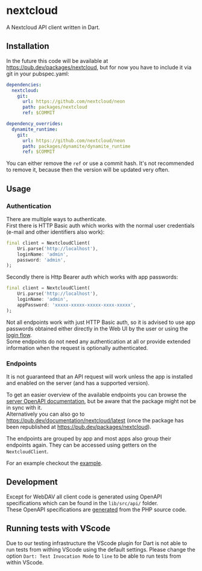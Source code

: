 # nextcloud

A Nextcloud API client written in Dart.

## Installation

In the future this code will be available at https://pub.dev/packages/nextcloud, but for now you have to include it via git in your pubspec.yaml:
```yaml
dependencies:
  nextcloud:
    git:
      url: https://github.com/nextcloud/neon
      path: packages/nextcloud
      ref: $COMMIT

dependency_overrides:
  dynamite_runtime:
    git:
      url: https://github.com/nextcloud/neon
      path: packages/dynamite/dynamite_runtime
      ref: $COMMIT
```
You can either remove the `ref` or use a commit hash. It's not recommended to remove it, because then the version will be updated very often.

## Usage

### Authentication

There are multiple ways to authenticate.  
First there is HTTP Basic auth which works with the normal user credentials (e-mail and other identifiers also work):
```dart
final client = NextcloudClient(
    Uri.parse('http://localhost'),
    loginName: 'admin',
    password: 'admin',
);
```

Secondly there is Http Bearer auth which works with app passwords:
```dart
final client = NextcloudClient(
    Uri.parse('http://localhost'),
    loginName: 'admin',
    appPassword: 'xxxxx-xxxxx-xxxxx-xxxx-xxxxx',
);
```

Not all endpoints work with just HTTP Basic auth, so it is advised to use app passwords obtained either directly in the Web UI by the user or using the [login flow](https://docs.nextcloud.com/server/latest/developer_manual/client_apis/LoginFlow/index.html#login-flow-v2).  
Some endpoints do not need any authentication at all or provide extended information when the request is optionally authenticated.

### Endpoints

It is not guaranteed that an API request will work unless the app is installed and enabled on the server (and has a supported version).  

To get an easier overview of the available endpoints you can browse the [server OpenAPI documentation](https://docs.nextcloud.com/server/latest/developer_manual/_static/openapi.html), but be aware that the package might not be in sync with it.  
Alternatively you can also go to https://pub.dev/documentation/nextcloud/latest (once the package has been republished at https://pub.dev/packages/nextcloud).

The endpoints are grouped by app and most apps also group their endpoints again.
They can be accessed using getters on the `NextcloudClient`.

For an example checkout the [example](./example/example.dart).  

## Development

Except for WebDAV all client code is generated using OpenAPI specifications which can be found in the `lib/src/api/` folder.  
These OpenAPI specifications are [generated](https://github.com/nextcloud/openapi-extractor) from the PHP source code.

## Running tests with VScode

Due to our testing infrastructure the VScode plugin for Dart is not able to run tests from withing VScode using the default settings.
Please change the option `Dart: Test Invocation Mode` to `line` to be able to run tests from within VScode.
